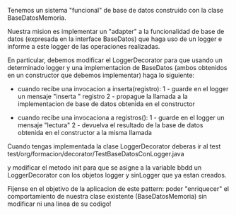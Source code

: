 Tenemos un sistema "funcional" de base de datos construido con la clase BaseDatosMemoria.

Nuestra mision es implementar un "adapter" a la funcionalidad de base de datos (expresada en 
la interface BaseDatos) que haga uso de un logger e informe a este logger de las operaciones
realizadas.

En particular, debemos modificar el LoggerDecorator para que usando un determinado logger y una 
implementacion de BaseDatos (ambos obtenidos en un constructor que debemos implementar) haga
lo siguiente:

- cuando recibe una invocacion a inserta(registro):
   1 - guarde en el logger un mensaje "inserta "  registro
   2 - propague la llamada a la implementacion de base de datos obtenida en el constructor
  
- cuando recibe una invocaciona a registros():
   1 - guarde en el logger un mensaje "lectura"
   2 - devuelva el resultado de la base de datos obtenida en el constructor a la misma llamada
  
Cuando tengas implementada la clase LoggerDecorator deberas ir al test 
test/org/formacion/decorator/TestBaseDatosConLogger.java

y modificar el metodo init para que se asigne a la variable bbdd un LoggerDecorator con los objetos
logger y sinLogger que ya estan creados.

Fijense en el objetivo de la aplicacion de este pattern: poder "enriquecer" el comportamiento
de nuestra clase existente (BaseDatosMemoria) sin modificar ni una linea de su codigo!